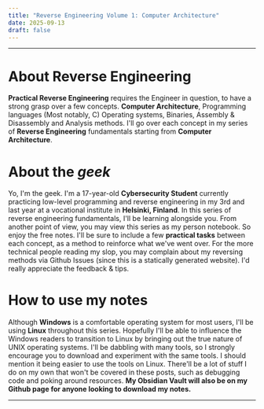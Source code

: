 ```yaml
---
title: "Reverse Engineering Volume 1: Computer Architecture"
date: 2025-09-13
draft: false
---
```

---
# About Reverse Engineering
**Practical Reverse Engineering** requires the Engineer in question, to have a strong grasp over a few concepts. **Computer Architecture**, Programming languages (Most notably, C) Operating systems, Binaries, Assembly & Disassembly and Analysis methods. 
I'll go over each concept in my series of **Reverse Engineering** fundamentals starting from **Computer Architecture**.
# About the *geek*
Yo, I'm the geek. I'm a 17-year-old **Cybersecurity Student** currently practicing low-level programming and reverse engineering in my 3rd and last year at a vocational institute in **Helsinki, Finland**. 
In this series of reverse engineering fundamentals, I'll be learning alongside you. From another point of view, you may view this series as my person notebook. So enjoy the free notes. I'll be sure to include a few **practical tasks** between each concept, as a method to reinforce what we've went over. 
For the more technical people reading my slop, you may complain about my reversing methods via Github Issues (since this is a statically generated website). I'd really appreciate the feedback & tips. 

# How to use my notes
Although **Windows** is a comfortable operating system for most users, I'll be using **Linux** throughout this series. Hopefully I'll be able to influence the Windows readers to transition to Linux by bringing out the true nature of UNIX operating systems. I'll be dabbling with many tools, so I strongly encourage you to download and experiment with the same tools. I should mention it being easier to use the tools on Linux. There'll be a lot of stuff I do on my own that won't be covered in these posts, such as debugging code and poking around resources.
**My Obsidian Vault will also be on my Github page for anyone looking to download my notes.**

--- 


